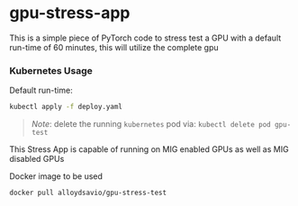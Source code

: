 # gpu-stress-app

This is a simple piece of PyTorch code to stress test a GPU with a default run-time of 60 minutes, this will utilize the complete gpu 


### Kubernetes Usage
Default run-time:
```bash
kubectl apply -f deploy.yaml
```
> *Note*: delete the running `kubernetes` pod via: `kubectl delete pod gpu-test`

This Stress App is capable of running on MIG enabled GPUs as well as MIG disabled GPUs

Docker image to be used
```bash
docker pull alloydsavio/gpu-stress-test
```
